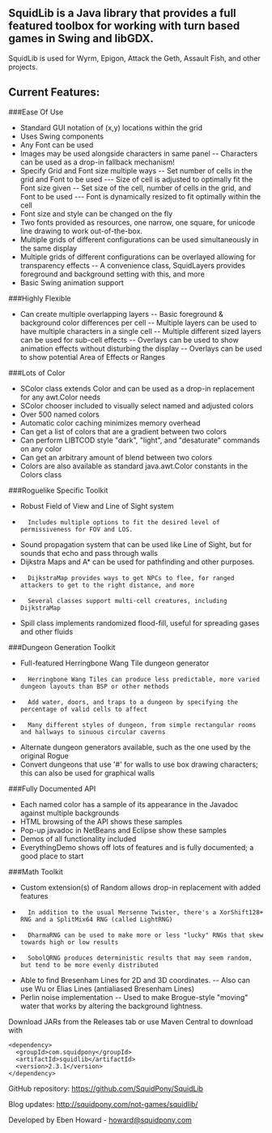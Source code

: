 SquidLib is a Java library that provides a full featured toolbox for working with turn based games in Swing and libGDX.
--  

SquidLib is used for Wyrm, Epigon, Attack the Geth, Assault Fish, and other projects.
    

Current Features:
--
###Ease Of Use
-   Standard GUI notation of (x,y) locations within the grid
-   Uses Swing components
-   Any Font can be used
-   Images may be used alongside characters in same panel
--      Characters can be used as a drop-in fallback mechanism!
-   Specify Grid and Font size multiple ways
--      Set number of cells in the grid and Font to be used
---        Size of cell is adjusted to optimally fit the Font size given
--      Set size of the cell, number of cells in the grid, and Font to be used
---         Font is dynamically resized to fit optimally within the cell
-   Font size and style can be changed on the fly
-   Two fonts provided as resources, one narrow, one square, for unicode line drawing to work out-of-the-box.
-   Multiple grids of different configurations can be used simultaneously in the same display
-   Multiple grids of different configurations can be overlayed allowing for transparency effects
--      A convenience class, SquidLayers provides foreground and background setting with this, and more
-   Basic Swing animation support

###Highly Flexible
-   Can create multiple overlapping layers
--      Basic foreground & background color differences per cell
--      Multiple layers can be used to have multiple characters in a single cell
--      Multiple different sized layers can be used for sub-cell effects
--      Overlays can be used to show animation effects without disturbing the display
--      Overlays can be used to show potential Area of Effects or Ranges

###Lots of Color
-   SColor class extends Color and can be used as a drop-in replacement for any awt.Color needs
-   SColor chooser included to visually select named and adjusted colors
-   Over 500 named colors
-   Automatic color caching minimizes memory overhead
-   Can get a list of colors that are a gradient between two colors
-   Can perform LIBTCOD style "dark", "light", and "desaturate" commands on any color
-   Can get an arbitrary amount of blend between two colors
-   Colors are also available as standard java.awt.Color constants in the Colors class

###Roguelike Specific Toolkit
-   Robust Field of View and Line of Sight system
-       Includes multiple options to fit the desired level of permissiveness for FOV and LOS.
-   Sound propagation system that can be used like Line of Sight, but for sounds that echo and pass through walls
-   Dijkstra Maps and A* can be used for pathfinding and other purposes.
-       DijkstraMap provides ways to get NPCs to flee, for ranged attackers to get to the right distance, and more
-       Several classes support multi-cell creatures, including DijkstraMap
-   Spill class implements randomized flood-fill, useful for spreading gases and other fluids

###Dungeon Generation Toolkit
-   Full-featured Herringbone Wang Tile dungeon generator
-       Herringbone Wang Tiles can produce less predictable, more varied dungeon layouts than BSP or other methods
-       Add water, doors, and traps to a dungeon by specifying the percentage of valid cells to affect
-       Many different styles of dungeon, from simple rectangular rooms and hallways to sinuous circular caverns
-   Alternate dungeon generators available, such as the one used by the original Rogue
-   Convert dungeons that use '#' for walls to use box drawing characters; this can also be used for graphical walls

###Fully Documented API
-   Each named color has a sample of its appearance in the Javadoc against multiple backgrounds
-   HTML browsing of the API shows these samples
-   Pop-up javadoc in NetBeans and Eclipse show these samples
-   Demos of all functionality included
-   EverythingDemo shows off lots of features and is fully documented; a good place to start

###Math Toolkit
-   Custom extension(s) of Random allows drop-in replacement with added features
-       In addition to the usual Mersenne Twister, there's a XorShift128+ RNG and a SplitMix64 RNG (called LightRNG)
-       DharmaRNG can be used to make more or less "lucky" RNGs that skew towards high or low results
-       SobolQRNG produces deterministic results that may seem random, but tend to be more evenly distributed
-   Able to find Bresenham Lines for 2D and 3D coordinates.
--      Also can use Wu or Elias Lines (antialiased Bresenham Lines)
-   Perlin noise implementation
--      Used to make Brogue-style "moving" water that works by altering the background lightness.
  
Download JARs from the Releases tab or use Maven Central to download with
```
<dependency>
  <groupId>com.squidpony</groupId>
  <artifactId>squidlib</artifactId>
  <version>2.3.1</version>
</dependency>
```

GitHub repository: https://github.com/SquidPony/SquidLib

Blog updates: http://squidpony.com/not-games/squidlib/

Developed by Eben Howard - howard@squidpony.com
